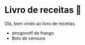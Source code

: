 # Livro de receitas :chicken:

Olá, bem vindo ao livro de receitas.

- strogonoff de frango
- Bolo de cenoura